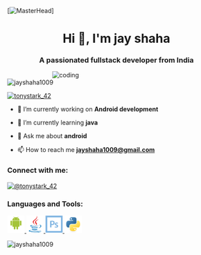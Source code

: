 [![MasterHead](https://1.bp.blogspot.com/-7A4WynwLsMw/XbBpCXG8fHI/AAAAAAAAMt4/uOa1bpLskYgrwGbllhSu2SDj_Mig8SXJQCLcBGAsYHQ/s1600/2000_600px.gif)]
<h1 align="center">Hi 👋, I'm jay shaha</h1>
<h3 align="center">A passionated fullstack developer from India</h3>
<img align="right" alt="coding" width="400"src = "https://camo.githubusercontent.com/e20822b4282c07ffd010cd05f855a6561d3b62358ca9e607e4901288dd748fcb/68747470733a2f2f63646e2e6472696262626c652e636f6d2f75736572732f323133313939332f73637265656e73686f74732f343934383733362f74686f75676874776f726b732d6769665f6472696262626c652e676966">
<p align="left"> <img src="https://komarev.com/ghpvc/?username=jayshaha1009&label=Profile%20views&color=0e75b6&style=flat" alt="jayshaha1009" /> </p>

<p align="left"> <a href="https://twitter.com/tonystark_42" target="blank"><img src="https://img.shields.io/twitter/follow/tonystark_42?logo=twitter&style=for-the-badge" alt="tonystark_42" /></a> </p>

- 🔭 I’m currently working on **Android development**

- 🌱 I’m currently learning **java**

- 💬 Ask me about **android**

- 📫 How to reach me **jayshaha1009@gmail.com**

<h3 align="left">Connect with me:</h3>
<p align="left">
<a href="https://twitter.com/@tonystark_42" target="blank"><img align="center" src="https://raw.githubusercontent.com/rahuldkjain/github-profile-readme-generator/master/src/images/icons/Social/twitter.svg" alt="@tonystark_42" height="30" width="40" /></a>
</p>

<h3 align="left">Languages and Tools:</h3>
<p align="left"> <a href="https://developer.android.com" target="_blank" rel="noreferrer"> <img src="https://raw.githubusercontent.com/devicons/devicon/master/icons/android/android-original-wordmark.svg" alt="android" width="40" height="40"/> </a> <a href="https://www.java.com" target="_blank" rel="noreferrer"> <img src="https://raw.githubusercontent.com/devicons/devicon/master/icons/java/java-original.svg" alt="java" width="40" height="40"/> </a> <a href="https://www.photoshop.com/en" target="_blank" rel="noreferrer"> <img src="https://raw.githubusercontent.com/devicons/devicon/master/icons/photoshop/photoshop-line.svg" alt="photoshop" width="40" height="40"/> </a> <a href="https://www.python.org" target="_blank" rel="noreferrer"> <img src="https://raw.githubusercontent.com/devicons/devicon/master/icons/python/python-original.svg" alt="python" width="40" height="40"/> </a> </p>




<p><img align="center" src="https://github-readme-streak-stats.herokuapp.com/?user=jayshaha1009&" alt="jayshaha1009" /></p>
